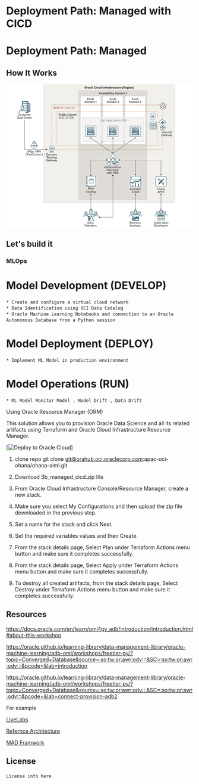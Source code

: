 # Deployment Path: Managed with CICD

# Deployment Path: Managed

## How It Works

![Managed_arch_diagram](img/Architecture.png)

## Let's build it

### MLOps
# Model Development (DEVELOP)
    * Create and configure a virtual cloud network
    * Data Identification using OCI Data Catalog
    * Oracle Machine Learning Notebooks and connection to an Oracle Autonomous Database from a Python session
# Model Deployment (DEPLOY)
    * Implement ML Model in production environment  
# Model Operations (RUN)
    * ML Model Monitor Model , Model Drift , Data Drift

Using Oracle Resource Manager (ORM)

This solution allows you to provision Oracle Data Science and all its related artifacts using Terraform and Oracle Cloud Infrastructure Resource Manager.

[![Deploy to Oracle Cloud](https://oci-resourcemanager-plugin.plugins.oci.oraclecloud.com/latest/deploy-to-oracle-cloud.svg)]


1. clone repo git clone git@orahub.oci.oraclecorp.com:apac-oci-ohana/ohana-aiml.git

2. Download 3b_managed_cicd.zip file

3. From Oracle Cloud Infrastructure Console/Resource Manager, create a new stack.

4. Make sure you select My Configurations and then upload the zip file downloaded in the previous step.

5. Set a name for the stack and click Next.

6. Set the required variables values and then Create.

7. From the stack details page, Select Plan under Terraform Actions menu button and make sure it completes successfully.

8. From the stack details page, Select Apply under Terraform Actions menu button and make sure it completes successfully.

9. To destroy all created artifacts, from the stack details page, Select Destroy under Terraform Actions menu button and make sure it completes successfully.





## Resources

https://docs.oracle.com/en/learn/oml4py_adb/introduction/introduction.html#about-this-workshop 

https://oracle.github.io/learning-library/data-management-library/oracle-machine-learning/adb-oml/workshops/freetier-py/?topic=Converged+Database&source=:so:tw:or:awr:odv:::&SC=:so:tw:or:awr:odv:::&pcode=&lab=introduction

https://oracle.github.io/learning-library/data-management-library/oracle-machine-learning/adb-oml/workshops/freetier-py/?topic=Converged+Database&source=:so:tw:or:awr:odv:::&SC=:so:tw:or:awr:odv:::&pcode=&lab=connect-provision-adb2 


For example

[LiveLabs](https://apexapps.oracle.com/pls/apex/dbpm/r/livelabs/view-workshop?wid=651&clear=180&session=3650076810239)

[Refernce Architecture](https://docs.oracle.com/en/solutions/ha-web-app/index.html)

[MAD Framwork](https://docs.oracle.com/en/solutions/mad-web-mobile/index.html)


## License

`License info here`
